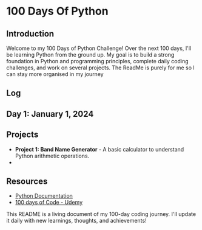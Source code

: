 # 100 Days Of Python

## Introduction
Welcome to my 100 Days of Python Challenge! Over the next 100 days, I'll be learning Python from the ground up. 
My goal is to build a strong foundation in Python and programming principles, complete daily coding challenges, and work on several projects.
The ReadMe is purely for me so I can stay more organised in my journey

## Log
**Day 1: January 1, 2024**
  - 



## Projects
- **Project 1: Band Name Generator** - A basic calculator to understand Python arithmetic operations.
- 
## Resources
- [Python Documentation](https://docs.python.org/3/)
- [100 days of Code - Udemy]([https://realpython.com/](https://www.udemy.com/course/100-days-of-code/))


This README is a living document of my 100-day coding journey. I'll update it daily with new learnings, thoughts, and achievements!

